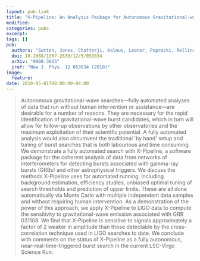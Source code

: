 ```yaml
---
layout: pub-link
title: "X-Pipeline: An Analysis Package for Autonomous Gravitational-wave Burst Searches"
modified:
categories: pubs
excerpt:
tags: []
pub:
  authors: "Sutton, Jones, Chatterji, Kalmus, Leonor, Poprocki, Rollins, Searle, Stein, Tinto, and Was"
  doi: 10.1088/1367-2630/12/5/053034
  arXiv: "0908.3665"
  jref: "New J. Phys. 12 053034 (2010)"
image:
  feature:
date: 2010-05-01T00:00:00-04:00
---
```


> Autonomous gravitational-wave searches—fully automated analyses of
> data that run without human intervention or assistance—are desirable
> for a number of reasons. They are necessary for the rapid
> identification of gravitational-wave burst candidates, which in turn
> will allow for follow-up observations by other observatories and the
> maximum exploitation of their scientific potential. A fully
> automated analysis would also circumvent the traditional 'by hand'
> setup and tuning of burst searches that is both labourious and time
> consuming. We demonstrate a fully automated search with X-Pipeline,
> a software package for the coherent analysis of data from networks
> of interferometers for detecting bursts associated with gamma-ray
> bursts (GRBs) and other astrophysical triggers. We discuss the
> methods X-Pipeline uses for automated running, including background
> estimation, efficiency studies, unbiased optimal tuning of search
> thresholds and prediction of upper limits. These are all done
> automatically via Monte Carlo with multiple independent data samples
> and without requiring human intervention. As a demonstration of the
> power of this approach, we apply X-Pipeline to LIGO data to compute
> the sensitivity to gravitational-wave emission associated with
> GRB 031108. We find that X-Pipeline is sensitive to signals
> approximately a factor of 2 weaker in amplitude than those
> detectable by the cross-correlation technique used in LIGO searches
> to date. We conclude with comments on the status of X-Pipeline as a
> fully autonomous, near-real-time-triggered burst search in the
> current LSC-Virgo Science Run.
